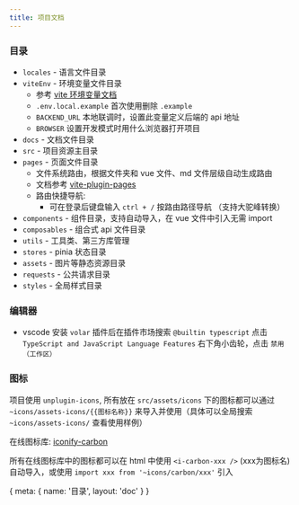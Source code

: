```yaml
---
title: 项目文档
---
```


### 目录

-   `locales` - 语言文件目录
-   `viteEnv` - 环境变量文件目录
    -   参考 [vite 环境变量文档](https://cn.vitejs.dev/guide/env-and-mode.html)
    -   `.env.local.example` 首次使用删除 `.example`
    -   `BACKEND_URL` 本地联调时，设置此变量定义后端的 api 地址
    -   `BROWSER` 设置开发模式时用什么浏览器打开项目
-   `docs` - 文档文件目录
-   `src` - 项目资源主目录
-   `pages` - 页面文件目录
    -   文件系统路由，根据文件夹和 vue 文件、md 文件层级自动生成路由
    -   文档参考 [vite-plugin-pages](https://github.com/hannoeru/vite-plugin-pages)
    -   路由快捷导航:
        -   可在登录后键盘输入 `ctrl + /` 按路由路径导航 （支持大驼峰转换）
-   `components` - 组件目录，支持自动导入，在 vue 文件中引入无需 import
-   `composables` - 组合式 api 文件目录
-   `utils` - 工具类、第三方库管理
-   `stores` - pinia 状态目录
-   `assets` - 图片等静态资源目录
-   `requests` - 公共请求目录
-   `styles` - 全局样式目录

### 编辑器

- vscode 安装 `volar` 插件后在插件市场搜索 `@builtin typescript` 点击 `TypeScript and JavaScript Language Features` 右下角小齿轮，点击 `禁用（工作区）`

### 图标

项目使用 `unplugin-icons`, 所有放在 `src/assets/icons` 下的图标都可以通过 `~icons/assets-icons/{{图标名称}}` 来导入并使用（具体可以全局搜索 `~icons/assets-icons/` 查看使用样例）

在线图标库: [iconify-carbon](https://icon-sets.iconify.design/carbon/)

所有在线图标库中的图标都可以在 html 中使用 `<i-carbon-xxx />` (xxx为图标名) 自动导入，或使用 `import xxx from '~icons/carbon/xxx'` 引入

<route>
{
  meta: {
    name: '目录',
    layout: 'doc'
  }
}
</route>
